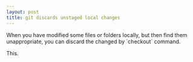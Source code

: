 ```yaml
---
layout: post
title: git discards unstaged local changes
---
```


<div class "message">
 When you have modified some files or folders locally, but then find them unappropriate, you can discard the changed by `checkout` command.
</div>

This.